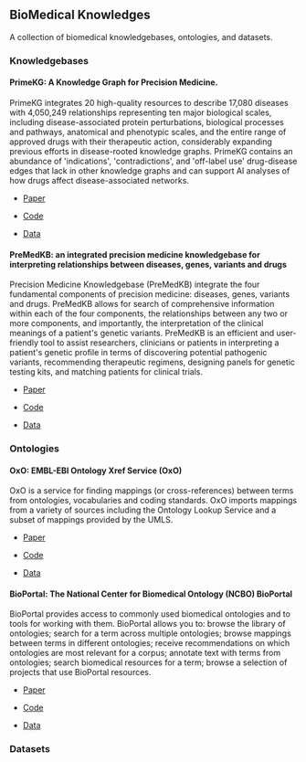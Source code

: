 ## BioMedical Knowledges

A collection of biomedical knowledgebases, ontologies, and datasets.

### Knowledgebases

#### PrimeKG: A Knowledge Graph for Precision Medicine.
PrimeKG integrates 20 high-quality resources to describe 17,080 diseases with 4,050,249 relationships representing ten major biological scales, including disease-associated protein perturbations, biological processes and pathways, anatomical and phenotypic scales, and the entire range of approved drugs with their therapeutic action, considerably expanding previous efforts in disease-rooted knowledge graphs. PrimeKG contains an abundance of 'indications', 'contradictions', and 'off-label use' drug-disease edges that lack in other knowledge graphs and can support AI analyses of how drugs affect disease-associated networks.

- [Paper](https://www.nature.com/articles/s41597-023-01960-3)

- [Code](https://github.com/mims-harvard/PrimeKG)

- [Data](https://dataverse.harvard.edu/dataset.xhtml?persistentId=doi:10.7910/DVN/IXA7BM)

#### PreMedKB: an integrated precision medicine knowledgebase for interpreting relationships between diseases, genes, variants and drugs
Precision Medicine Knowledgebase (PreMedKB) integrate the four fundamental components of precision medicine: diseases, genes, variants and drugs. PreMedKB allows for search of comprehensive information within each of the four components, the relationships between any two or more components, and importantly, the interpretation of the clinical meanings of a patient's genetic variants. PreMedKB is an efficient and user-friendly tool to assist researchers, clinicians or patients in interpreting a patient's genetic profile in terms of discovering potential pathogenic variants, recommending therapeutic regimens, designing panels for genetic testing kits, and matching patients for clinical trials.

- [Paper](https://pubmed.ncbi.nlm.nih.gov/30407536/)

- [Code]()

- [Data]()

### Ontologies

#### OxO: EMBL-EBI Ontology Xref Service (OxO)

OxO is a service for finding mappings (or cross-references) between terms from ontologies, vocabularies and coding standards. OxO imports mappings from a variety of sources including the Ontology Lookup Service and a subset of mappings provided by the UMLS.

- [Paper]()

- [Code](https://github.com/EBISPOT/OxO)

- [Data]()

#### BioPortal: The National Center for Biomedical Ontology (NCBO) BioPortal

BioPortal provides access to commonly used biomedical ontologies and to tools for working with them. BioPortal allows you to: browse the library of ontologies; search for a term across multiple ontologies; browse mappings between terms in different ontologies; receive recommendations on which ontologies are most relevant for a corpus; annotate text with terms from ontologies; search biomedical resources for a term; browse a selection of projects that use BioPortal resources.

- [Paper]()

- [Code](https://github.com/ncbo)

- [Data]()

### Datasets

